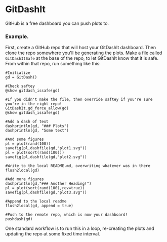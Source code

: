 # GitDashIt

GitHub is a free dashboard you can push plots to.

<!---
[![Stable](https://img.shields.io/badge/docs-stable-blue.svg)](https://murrellb.github.io/GitDashIt.jl/stable/)
[![Dev](https://img.shields.io/badge/docs-dev-blue.svg)](https://murrellb.github.io/GitDashIt.jl/dev/)
[![Build Status](https://github.com/murrellb/GitDashIt.jl/actions/workflows/CI.yml/badge.svg?branch=main)](https://github.com/murrellb/GitDashIt.jl/actions/workflows/CI.yml?query=branch%3Amain)
[![Coverage](https://codecov.io/gh/murrellb/GitDashIt.jl/branch/main/graph/badge.svg)](https://codecov.io/gh/murrellb/GitDashIt.jl)
--->

### Example.
First, create a GitHub repo that will host your GitDashIt dashboard. Then clone the repo somewhere you'll be generating the plots. Make a file called `GitDashItSafe` at the base of the repo, to let GitDashIt know that it is safe. From within that repo, run something like this:

```julia-repl
#Initialize
gd = GitDash()

#Check saftey
@show gitdash_issafe(gd)

#If you didn't make the file, then override saftey if you're sure you're in the right repo!
GitDashIt.gd_force_allow(gd)
@show gitdash_issafe(gd)

#Add a dash of text
dashprintln(gd, "### Plots")
dashprintln(gd, "Some text")

#And some figures
pl = plot(rand(100))
savefig(pl,dashfile(gd,"plot1.svg"))
pl = plot(sort(rand(100)))
savefig(pl,dashfile(gd,"plot2.svg"))

#Write to the local README.md, overwriting whatever was in there
flush2local(gd)

#Add more figures
dashprintln(gd,"### Another Heading!")
pl = plot(sort(rand(100),rev=true))
savefig(pl,dashfile(gd,"plot3.svg"))

#Append to the local readme
flush2local(gd, append = true)

#Push to the remote repo, which is now your dashboard!
pushdash(gd)
```

One standard workflow is to run this in a loop, re-creating the plots and updating the repo at some fixed time interval.